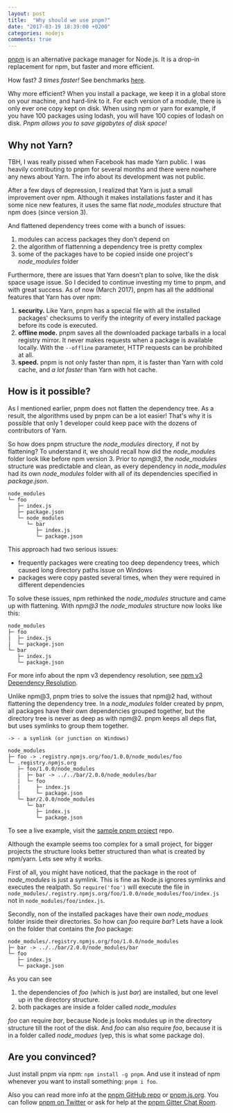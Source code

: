 ```yaml
---
layout: post
title:  "Why should we use pnpm?"
date: "2017-03-19 18:39:00 +0200"
categories: nodejs
comments: true
---
```


[pnpm](https://github.com/pnpm/pnpm) is an alternative package manager for Node.js.
It is a drop-in replacement for npm, but faster and more efficient.

How fast? _3 times faster!_ See benchmarks [here](https://github.com/pnpm/node-package-manager-benchmark).

Why more efficient? When you install a package, we keep it in a global store on your machine,
and hard-link to it. For each version of a module, there is only ever one copy kept on disk.
When using npm or yarn for example, if you have 100 packages using lodash, you will have
100 copies of lodash on disk. _Pnpm allows you to save gigabytes of disk space!_

## Why not Yarn?

TBH, I was really pissed when Facebook has made Yarn public. I was heavily contributing
to pnpm for several months and there were nowhere any news about Yarn. The info about its
development was not public.

After a few days of depression, I realized that Yarn is just a small improvement
over npm. Although it makes installations faster and it has some nice new features,
it uses the same flat _node_modules_ structure that npm does (since version 3).

And flattened dependency trees come with a bunch of issues:

1. modules can access packages they don't depend on
2. the algorithm of flattenning a dependency tree is pretty complex
3. some of the packages have to be copied inside one project's _node_modules_ folder

Furthermore, there are issues that Yarn doesn't plan to solve, like the disk space usage issue.
So I decided to continue investing my time to pnpm, and with great success. As of now (March 2017),
pnpm has all the additional features that Yarn has over npm:

1. **security.** Like Yarn, pnpm has a special file with all the installed packages' checksums
to verify the integrity of every installed package before its code is executed.
2. **offline mode.** pnpm saves all the downloaded package tarballs in a local registry mirror.
It never makes requests when a package is available locally. With the `--offline` parameter,
HTTP requests can be prohibited at all.
3. **speed.** pnpm is not only faster than npm, it is faster than Yarn with cold cache, and _a
lot faster_ than Yarn with hot cache.

## How is it possible?

As I mentioned earlier, pnpm does not flatten the dependency tree. As a result, the algorithms
used by pnpm can be a lot easier! That's why it is possible that only 1 developer could
keep pace with the dozens of contributors of Yarn.

So how does pnpm structure the _node_modules_ directory, if not by flattening? To understand it,
we should recall how did the _node_modules_ folder look like before npm version 3. Prior to _npm@3_,
the _node_modules_ structure was predictable and clean, as every dependency in _node_modules_ had
its own _node_modules_ folder with all of its dependencies specified in _package.json_.

```
node_modules
└─ foo
   ├─ index.js
   ├─ package.json
   └─ node_modules
      └─ bar
         ├─ index.js
         └─ package.json
```

This approach had two serious issues:

* frequently packages were creating too deep dependency trees, which caused long directory paths issue on Windows
* packages were copy pasted several times, when they were required in different dependencies

To solve these issues, npm rethinked the _node_modules_ structure and came up with flattening.
With _npm@3_ the _node_modules_ structure now looks like this:

```
node_modules
├─ foo
|  ├─ index.js
|  └─ package.json
└─ bar
   ├─ index.js
   └─ package.json
```

For more info about the npm v3 dependency resolution, see [npm v3 Dependency Resolution](https://docs.npmjs.com/how-npm-works/npm3).

Unlike npm@3, pnpm tries to solve the issues that npm@2 had, without flattening the dependency tree.
In a _node_modules_ folder created by pnpm, all packages have their own dependencies grouped together,
but the directory tree is never as deep as with npm@2. pnpm keeps all deps flat, but uses symlinks
to group them together.

```
-> - a symlink (or junction on Windows)

node_modules
├─ foo -> .registry.npmjs.org/foo/1.0.0/node_modules/foo
└─ .registry.npmjs.org
   ├─ foo/1.0.0/node_modules
   |  ├─ bar -> ../../bar/2.0.0/node_modules/bar
   |  └─ foo
   |     ├─ index.js
   |     └─ package.json
   └─ bar/2.0.0/node_modules
      └─ bar
         ├─ index.js
         └─ package.json
```

To see a live example, visit the [sample pnpm project](https://github.com/pnpm/sample-project) repo.

Although the example seems too complex for a small project, for bigger projects the
structure looks better structured than what is created by npm/yarn. Lets see why it works.

First of all, you might have noticed, that the package in the root of _node_modules_ is
just a symlink. This is fine as Node.js ignores symlinks and executes the realpath.
So `require('foo')` will execute the file in `node_modules/.registry.npmjs.org/foo/1.0.0/node_modules/foo/index.js`
not in `node_modules/foo/index.js`.

Secondly, non of the installed packages have their own _node_modues_ folder inside their directories.
So how can _foo_ require _bar_? Lets have a look on the folder that contains the _foo_ package:

```
node_modules/.registry.npmjs.org/foo/1.0.0/node_modules
├─ bar -> ../../bar/2.0.0/node_modules/bar
└─ foo
   ├─ index.js
   └─ package.json
```

As you can see

1. the dependencies of _foo_ (which is just _bar_) are installed, but one level up in the directory structure.
2. both packages are inside a folder called _node_modules_

_foo_ can require _bar_, because Node.js looks modules up in the directory structure till the root
of the disk. And _foo_ can also require _foo_, because it is in a folder called _node_modues_
(yep, this is what some package do).

## Are you convinced?

Just install pnpm via npm: `npm install -g pnpm`. And use it instead of npm whenever you want to install something: `pnpm i foo`.

Also you can read more info at the [pnpm GitHub repo](https://github.com/pnpm/pnpm) or [pnpm.js.org](https://pnpm.js.org/).
You can follow [pnpm on Twitter](https://twitter.com/pnpmjs) or ask for help at the [pnpm Gitter Chat Room](https://gitter.im/pnpm/pnpm).
